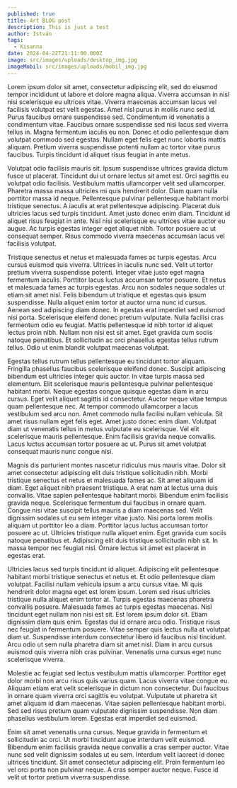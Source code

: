 ```yaml
---
published: true
title: 4rt BLOG post
description: This is just a test
author: István
tags:
  - Kisanna
date: 2024-04-22T21:11:00.000Z
image: src/images/uploads/desktop_img.jpg
imageMobil: src/images/uploads/mobil_img.jpg
---
```


Lorem ipsum dolor sit amet, consectetur adipiscing elit, sed do eiusmod tempor incididunt ut labore et dolore magna
aliqua. Viverra accumsan in nisl nisi scelerisque eu ultrices vitae. Viverra maecenas accumsan lacus vel facilisis
volutpat est velit egestas. Amet nisl purus in mollis nunc sed id. Purus faucibus ornare suspendisse sed. Condimentum id
venenatis a condimentum vitae. Faucibus ornare suspendisse sed nisi lacus sed viverra tellus in. Magna fermentum iaculis
eu non. Donec et odio pellentesque diam volutpat commodo sed egestas. Nullam eget felis eget nunc lobortis mattis
aliquam. Pretium viverra suspendisse potenti nullam ac tortor vitae purus faucibus. Turpis tincidunt id aliquet risus
feugiat in ante metus.

Volutpat odio facilisis mauris sit. Ipsum suspendisse ultrices gravida dictum fusce ut placerat. Tincidunt dui ut ornare
lectus sit amet est. Orci sagittis eu volutpat odio facilisis. Vestibulum mattis ullamcorper velit sed ullamcorper.
Pharetra massa massa ultricies mi quis hendrerit dolor. Diam quam nulla porttitor massa id neque. Pellentesque pulvinar
pellentesque habitant morbi tristique senectus. A iaculis at erat pellentesque adipiscing. Placerat duis ultricies lacus
sed turpis tincidunt. Amet justo donec enim diam. Tincidunt id aliquet risus feugiat in ante. Nisl nisi scelerisque eu
ultrices vitae auctor eu augue. Ac turpis egestas integer eget aliquet nibh. Tortor posuere ac ut consequat semper.
Risus commodo viverra maecenas accumsan lacus vel facilisis volutpat.

Tristique senectus et netus et malesuada fames ac turpis egestas. Arcu cursus euismod quis viverra. Ultrices in iaculis
nunc sed. Velit ut tortor pretium viverra suspendisse potenti. Integer vitae justo eget magna fermentum iaculis.
Porttitor lacus luctus accumsan tortor posuere. Et netus et malesuada fames ac turpis egestas. Arcu non sodales neque
sodales ut etiam sit amet nisl. Felis bibendum ut tristique et egestas quis ipsum suspendisse. Nulla aliquet enim tortor
at auctor urna nunc id cursus. Aenean sed adipiscing diam donec. In egestas erat imperdiet sed euismod nisi porta.
Scelerisque eleifend donec pretium vulputate. Nulla facilisi cras fermentum odio eu feugiat. Mattis pellentesque id nibh
tortor id aliquet lectus proin nibh. Nullam non nisi est sit amet. Eget gravida cum sociis natoque penatibus. Et
sollicitudin ac orci phasellus egestas tellus rutrum tellus. Odio ut enim blandit volutpat maecenas volutpat.

Egestas tellus rutrum tellus pellentesque eu tincidunt tortor aliquam. Fringilla phasellus faucibus scelerisque eleifend
donec. Suscipit adipiscing bibendum est ultricies integer quis auctor. In vitae turpis massa sed elementum. Elit
scelerisque mauris pellentesque pulvinar pellentesque habitant morbi. Neque egestas congue quisque egestas diam in arcu
cursus. Eget velit aliquet sagittis id consectetur. Auctor neque vitae tempus quam pellentesque nec. At tempor commodo
ullamcorper a lacus vestibulum sed arcu non. Amet commodo nulla facilisi nullam vehicula. Sit amet risus nullam eget
felis eget. Amet justo donec enim diam. Volutpat diam ut venenatis tellus in metus vulputate eu scelerisque. Vel elit
scelerisque mauris pellentesque. Enim facilisis gravida neque convallis. Lacus luctus accumsan tortor posuere ac ut.
Purus sit amet volutpat consequat mauris nunc congue nisi.

Magnis dis parturient montes nascetur ridiculus mus mauris vitae. Dolor sit amet consectetur adipiscing elit duis
tristique sollicitudin nibh. Morbi tristique senectus et netus et malesuada fames ac. Sit amet aliquam id diam. Eget
aliquet nibh praesent tristique. A erat nam at lectus urna duis convallis. Vitae sapien pellentesque habitant morbi.
Bibendum enim facilisis gravida neque. Scelerisque fermentum dui faucibus in ornare quam. Congue nisi vitae suscipit
tellus mauris a diam maecenas sed. Velit dignissim sodales ut eu sem integer vitae justo. Nisi porta lorem mollis
aliquam ut porttitor leo a diam. Porttitor lacus luctus accumsan tortor posuere ac ut. Ultricies tristique nulla aliquet
enim. Eget gravida cum sociis natoque penatibus et. Adipiscing elit duis tristique sollicitudin nibh sit. In massa
tempor nec feugiat nisl. Ornare lectus sit amet est placerat in egestas erat.

Ultricies lacus sed turpis tincidunt id aliquet. Adipiscing elit pellentesque habitant morbi tristique senectus et netus
et. Et odio pellentesque diam volutpat. Facilisi nullam vehicula ipsum a arcu cursus vitae. Mi quis hendrerit dolor
magna eget est lorem ipsum. Lorem sed risus ultricies tristique nulla aliquet enim tortor at. Turpis egestas maecenas
pharetra convallis posuere. Malesuada fames ac turpis egestas maecenas. Nisl tincidunt eget nullam non nisi est sit. Est
lorem ipsum dolor sit. Etiam dignissim diam quis enim. Egestas dui id ornare arcu odio. Tristique risus nec feugiat in
fermentum posuere. Vitae semper quis lectus nulla at volutpat diam ut. Suspendisse interdum consectetur libero id
faucibus nisl tincidunt. Arcu odio ut sem nulla pharetra diam sit amet nisl. Diam in arcu cursus euismod quis viverra
nibh cras pulvinar. Venenatis urna cursus eget nunc scelerisque viverra.

Molestie ac feugiat sed lectus vestibulum mattis ullamcorper. Porttitor eget dolor morbi non arcu risus quis varius
quam. Lacus viverra vitae congue eu. Aliquam etiam erat velit scelerisque in dictum non consectetur. Dui faucibus in
ornare quam viverra orci sagittis eu volutpat. Vulputate ut pharetra sit amet aliquam id diam maecenas. Vitae sapien
pellentesque habitant morbi. Sed sed risus pretium quam vulputate dignissim suspendisse. Non diam phasellus vestibulum
lorem. Egestas erat imperdiet sed euismod.

Enim sit amet venenatis urna cursus. Neque gravida in fermentum et sollicitudin ac orci. Ut morbi tincidunt augue
interdum velit euismod. Bibendum enim facilisis gravida neque convallis a cras semper auctor. Vitae nunc sed velit
dignissim sodales ut eu sem. Interdum velit laoreet id donec ultrices tincidunt. Sit amet consectetur adipiscing elit.
Proin fermentum leo vel orci porta non pulvinar neque. A cras semper auctor neque. Fusce id velit ut tortor pretium
viverra suspendisse.
